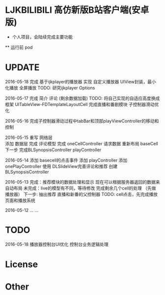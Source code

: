# LJKBILIBILI 高仿新版B站客户端(安卓版)

* 个人项目，会陆续完成主要功能

** 运行前 pod

# UPDATE

2016-05-18
    完成 基于ijkplayer的播放器
    实现 自定义播放器 UIView封装，最小化播放 全屏播放 
    TODO: 研究ijkplayer 
          Options

2016-05-17
    完成 简介 评论  (剩余数据加载)
    TODO: 将自己实现的自适应高度换成框架
            UITableView-FDTemplateLayoutCell
    完成直播和番剧模块
    子控制器滑动优化

2016-05-16
    完成子控制器滑动过程中tabBar和顶部playViewController的移动和控制

2016-05-15
    重写 网络层  
    添加 数据层
    完成 评论模型
    完成 oneCellController 请求数据
    重新布局 baseCell
    下一步 完成BLSynopsisController
            playController

2016-05-14
    添加 basecell的点击事件
    添加 playController
    添加 onePlayController
    使用 DLSlideView完善评论和推荐
    创建 BLSynopsisController

2016-05-13
    完成：推荐模块的数据处理和显示
            现在可以根据服务器返回的数据来自动布局
    未完成：live的模型有不同，等待修改
            完成剩余几个cell的处理 （先做播放器）
    下一步:	抽出推荐 直播和新番的父控制器
    TODO: cell点击，先完成播放页面和播放系统

2016-05-12
    ...
    ... 


# TODO
2016-05-18
    播放器控制台UI优化
    控制台业务逻辑处理


# License

# Other


